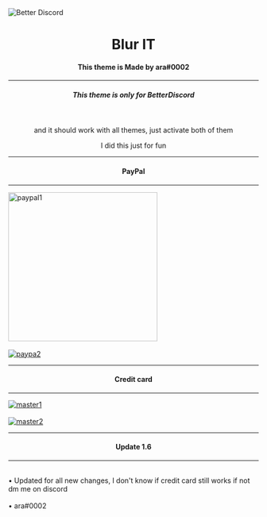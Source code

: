 <img src="https://camo.githubusercontent.com/6f37845a18c158b38722ce2dc1af9ba3e25d1f892f6946e1809cb7c6d305613d/68747470733a2f2f696d672e736869656c64732e696f2f62616467652f4265747465722d446973636f72642d2532333539363345423f7374796c653d666f722d7468652d6261646765" alt="Better Discord" data-canonical-src="https://img.shields.io/badge/Better-Discord-%235963EB?style=for-the-badge" >

<h1 align=center>Blur IT</h1>
<h4 align=center>This theme is Made by ara#0002</h4>
<hr>
<h5 align=center>This theme is only for BetterDiscord</h5><br>
<p align=center>and it should work with all themes, just activate both of them<p>
 <p align=center>I did this just for fun</p>

<hr>
<h4 align=center>PayPal</h4>
<hr>
<a href="https://gifyu.com/image/1bmG"><img src="https://s6.gifyu.com/images/F36N64sg.gif" width="300px" alt="paypal1"/></a><br>
<br>
<a href="https://gifyu.com/image/1b7v"><img src="https://s6.gifyu.com/images/NkbNxyVJ.gif" alt="paypa2"/></a> <br>
<hr>
<h4 align=center>Credit card</h4>
<hr>
<a href="https://gifyu.com/image/1bdb"><img src="https://s6.gifyu.com/images/Vk4htkxC.gif" alt="master1"/></a><br>
<br>
<a href="https://gifyu.com/image/1bdf"><img src="https://s6.gifyu.com/images/6Drt8Oof.gif" alt="master2"/></a>
<hr>
<h4 align=center>Update 1.6</h4>
<hr>
<br>
• Updated for all new changes, I don't know if credit card still works if not dm me on discord<br><br> • ara#0002
